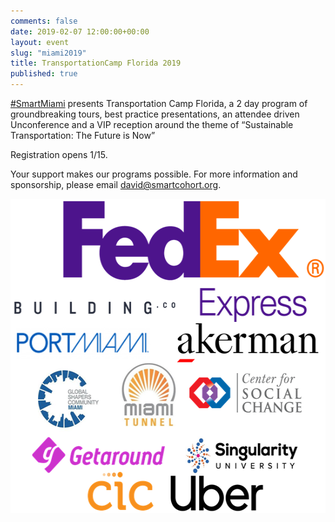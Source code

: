 ```yaml
---
comments: false
date: 2019-02-07 12:00:00+00:00
layout: event
slug: "miami2019"
title: TransportationCamp Florida 2019
published: true
---
```

[#SmartMiami](https://twitter.com/hashtag/SmartMiami) presents Transportation Camp Florida, a 2 day program of groundbreaking tours, best practice presentations, an attendee driven Unconference and a VIP reception around the theme of “Sustainable Transportation: The Future is Now”

Registration opens 1/15.

Your support makes our programs possible. For more information and sponsorship, please email david@smartcohort.org.

<p align="center">
<img src="sponsors.png" width="551" height="503">
